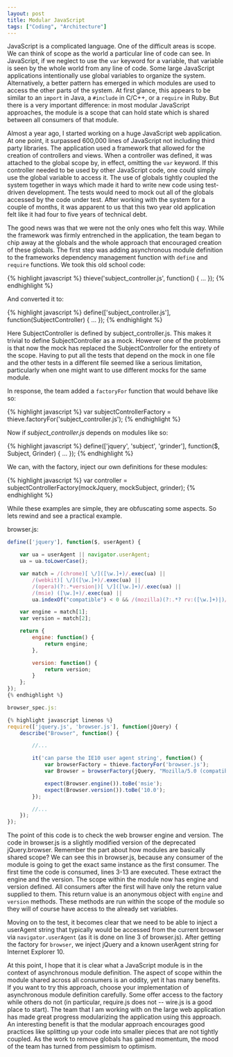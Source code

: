 ```yaml
---
layout: post
title: Modular JavaScript
tags: ["Coding", "Architecture"]
---
```


JavaScript is a complicated language. One of the difficult areas is scope.  We
can think of scope as the world a particular line of code can see. In
JavaScript, if we neglect to use the `var` keyword for a variable, that variable
is seen by the whole world from any line of code. Some large JavaScript
applications intentionally use global variables to organize the system.
Alternatively, a better pattern has emerged in which modules are used to access
the other parts of the system. At first glance, this appears to be similar to an
`import` in Java, a `#include` in C/C++, or a `require` in Ruby. But there is a
very important difference: in most modular JavaScript approaches, the module is
a scope that can hold state which is shared between all consumers of that
module.

Almost a year ago, I started working on a huge JavaScript web application. At
one point, it surpassed 600,000 lines of JavaScript not including third party
libraries. The application used a framework that allowed for the creation of
controllers and views. When a controller was defined, it was attached to the
global scope by, in effect, omitting the `var` keyword. If this controller
needed to be used by other JavaScript code, one could simply use the global
variable to access it. The use of globals tightly coupled the system together in
ways which made it hard to write new code using test-driven development. The
tests would need to mock out all of the globals accessed by the code under test.
After working with the system for a couple of months, it was apparent to us that
this two year old application felt like it had four to five years of technical
debt.

The good news was that we were not the only ones who felt this way. While the
framework was firmly entrenched in the application, the team began to chip away
at the globals and the whole approach that encouraged creation of these globals.
The first step was adding asynchronous module definition to the frameworks
dependency management function with `define` and `require` functions. We took
this old school code:

{% highlight javascript %}
thieve('subject_controller.js', function() {
  ...
});
{% endhighlight %}

And converted it to:

{% highlight javascript %}
define(['subject_controller.js'], function(SubjectController) {
  ...
});
{% endhighlight %}

Here SubjectController is defined by subject_controller.js. This makes it
trivial to define SubjectController as a mock. However one of the problems is
that now the mock has replaced the SubjectController for the entirety of the
scope. Having to put all the tests that depend on the mock in one file and the
other tests in a different file seemed like a serious limitation, particularly
when one might want to use different mocks for the same module.

In response, the team added a `factoryFor` function that would behave like so:

{% highlight javascript %}
var subjectControllerFactory = thieve.factoryFor('subject_controller.js');
{% endhighlight %}

Now if _subject_controller.js_ depends on modules like so:

{% highlight javascript %}
define(['jquery', 'subject', 'grinder'], function($, Subject, Grinder) {
  ...
});
{% endhighlight %}

We can, with the factory, inject our own definitions for these modules:

{% highlight javascript %}
var controller = subjectControllerFactory(mockJquery, mockSubject, grinder);
{% endhighlight %}

While these examples are simple, they are obfuscating some aspects. So lets rewind
and see a practical example.

browser.js:

```javascript
define(['jquery'], function($, userAgent) {

    var ua = userAgent || navigator.userAgent;
    ua = ua.toLowerCase();

    var match = /(chrome)[ \/]([\w.]+)/.exec(ua) ||
        /(webkit)[ \/]([\w.]+)/.exec(ua) ||
        /(opera)(?:.*version|)[ \/]([\w.]+)/.exec(ua) ||
        /(msie) ([\w.]+)/.exec(ua) ||
        ua.indexOf("compatible") < 0 && /(mozilla)(?:.*? rv:([\w.]+)|)/.exec(ua) || [];

    var engine = match[1];
    var version = match[2];

    return {
        engine: function() {
            return engine;
        },

        version: function() {
            return version;
        }
    };
});
{% endhighlight %}

browser_spec.js:

{% highlight javascript linenos %}
require(['jquery.js', 'browser.js'], function(jQuery) {
    describe("Browser", function() {

        //...

        it('can parse the IE10 user agent string', function() {
            var browserFactory = thieve.factoryFor('browser.js');
            var Browser = browserFactory(jQuery, "Mozilla/5.0 (compatible; MSIE 10.0; Windows NT 6.1; Trident/6.0)");

            expect(Browser.engine()).toBe('msie');
            expect(Browser.version()).toBe('10.0');
        });

        //...
    });
});
```

The point of this code is to check the web browser engine and version. The code
in browser.js is a slightly modified version of the deprecated jQuery.browser.
Remember the part about how modules are basically shared scope? We can see this
in browser.js, because any consumer of the module is going to get the exact same
instance as the first consumer. The first time the code is consumed, lines 3-13
are executed. These extract the engine and the version. The scope within the
module now has engine and version defined. All consumers after the first will
have only the return value supplied to them. This return value is an anonymous
object with `engine` and `version` methods. These methods are run within the
scope of the module so they will of course have access to the already set
variables.

Moving on to the test, it becomes clear that we need to be able to inject a
userAgent string that typically would be accessed from the current browser via
`navigator.userAgent` (as it is done on line 3 of browser.js). After getting the
factory for `browser`, we inject jQuery and a known userAgent string for
Internet Explorer 10.

At this point, I hope that it is clear what a JavaScript module is in the
context of asynchronous module definition. The aspect of scope within the module
shared across all consumers is an oddity, yet it has many benefits. If you want
to try this approach, choose your implementation of asynchronous module
definition carefully. Some offer access to the factory while others do not (in
particular, require.js does not -- wire.js is a good place to start). The team
that I am working with on the large web application has made great progress
modularizing the application using this approach. An interesting benefit is that
the modular approach encourages good practices like splitting up your code into
smaller pieces that are not tightly coupled. As the work to remove globals has
gained momentum, the mood of the team has turned from pessimism to optimism.
